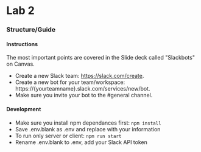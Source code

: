 # Lab 2
### Structure/Guide

#### Instructions

The most important points are covered in the Slide deck called "Slackbots" on Canvas. 

* Create a new Slack team: https://slack.com/create.
* Create a new bot for your team/workspace: https://{yourteamname}.slack.com/services/new/bot.
* Make sure you invite your bot to the #general channel.


#### Development
* Make sure you install npm dependances first: `npm install`
* Save .env.blank as .env and replace with your information
* To run only server or client: `npm run start`
* Rename .env.blank to .env, add your Slack API token